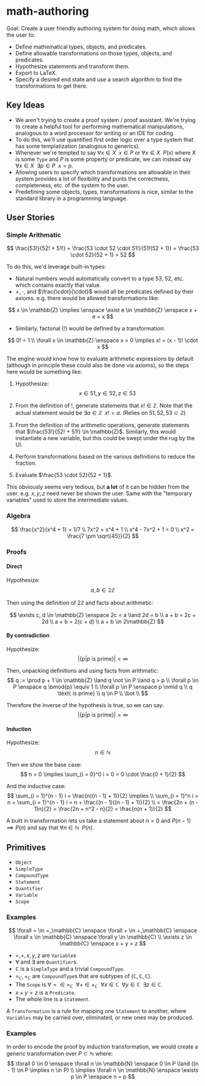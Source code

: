 # math-authoring

Goal: Create a user friendly authoring system for doing math, which allows the user to:
- Define mathematical types, objects, and predicates.
- Define allowable transformations on those types, objects, and predicates.
- Hypothesize statements and transform them.
- Export to LaTeX.
- Specify a desired end state and use a search algorithm to find the transformations to get there.


## Key Ideas
- We aren't trying to create a proof system / proof assistant.  We're trying to create a helpful tool for performing mathematical manipulations, analogous to a word processor for writing or an IDE for coding.
- To do this, we'll use quantified first order logic over a type system that has some templatization (analogous to generics).  
- Whenever we're tempted to say $\forall x \in X \enspace x \in P$ or $\forall x \in X \enspace P(x)$ where $X$ is some `Type` and $P$ is some property or predicate, we can instead say $\forall x \in X \enspace \exists p \in P \enspace x = p$.  
- Allowing users to specify which transformations are allowable in their system provides a lot of flexibility and punts the correctness, completeness, etc. of the system to the user.
- Predefining some objects, types, transformations is nice, similar to the standard library in a programming language.

## User Stories

### Simple Arithmatic

$$
\frac{53!}{52! + 51!} = \frac{53 \cdot 52 \cdot 51!}{51!(52 + 1)} = \frac{53 \cdot 52}{52 + 1} = 52
$$

To do this, we'd leverage built-in types:
- Natural numbers would automatically convert to a type $53$, $52$, etc. which contains exactly that value.
- $+$, $\cdot$, and $\frac{\cdot}{\cdot}$ would all be predicates defined by their axioms.  e.g. there would be allowed transformations like:

$$
x \in \mathbb{Z} \implies \enspace \exist e \in \mathbb{Z} \enspace x + e = x
$$

- Similarly, factorial ($!$) would be defined by a transformation:

$$
0! = 1 \\
\forall x \in \mathbb{Z} \enspace x > 0 \implies x! = (x - 1)! \cdot x
$$

The engine would know how to evaluate arithmetic expressions by default (although in principle these could also be done via axioms), so the steps here would be something like:

1. Hypothesize:
$$
x \in 51, y \in 52, z \in 53
$$

2. From the definition of $!$, generate statements that $x! \in \mathbb{Z}$.  Note that the actual statement would be $\exists a \in \mathbb{Z} \enspace x! = a$.  (Relies on $51, 52, 53 \subset \mathbb{Z}$)

3. From the definition of the arithmetic operations, generate statements that $\frac{53!}{52! + 51!} \in \mathbb{Z}$.  Similarly, this would instantiate a new variable, but this could be swept under the rug by the UI.

4. Perform transformations based on the various definitions to reduce the fraction.

5. Evaluate $\frac{53 \cdot 52}{52 + 1}$.  

This obviously seems very tedious, but **a lot** of it can be hidden from the user.  e.g. $x, y, z$ need never be shown the user.  Same with the "temporary variables" used to store the intermediate values.

### Algebra

$$
\frac{x^2}{x^4 + 1} = 1/7 \\
7x^2 = x^4 + 1 \\
x^4 - 7x^2 + 1 = 0 \\
x^2 = \frac{7 \pm \sqrt{45}}{2}
$$

### Proofs

#### Direct

Hypothesize:
$$
a, b \in \mathbb{2Z}
$$

Then using the definition of $2\mathbb{Z}$ and facts about arithmetic:

$$
\exists c, d \in \mathbb{Z} \enspace 2c = a \land 2d = b \\
a + b = 2c + 2d \\
a + b = 2(c + d) \\
a + b \in 2\mathbb{Z}
$$

#### By contradiction

Hypothesize:
$$
|\{p | p \text{ is prime}\}| < \infty
$$

Then, unpacking definitions and using facts from arithmatic:
$$
q := \prod p + 1 \in \mathbb{Z} \land q \not \in P \land q > p \\
\forall p \in P \enspace q \bmod{p} \equiv 1 \\
\forall p \in P \enspace p \nmid q \\
q \text{ is prime} \\
q \in P \\
\bot \\
$$

Therefore the inverse of the hypothesis is true, so we can say:
$$
|\{p|p \text{ is prime}\}| = \infty
$$

#### Induction

Hypothesize:
$$
n \in \mathbb{N}
$$

Then we show the base case:
$$
n = 0 \implies \sum_{i = 0}^0 i = 0 = 0 \cdot \frac{0 + 1}{2}
$$

And the inductive case:
$$
\sum_{i = 1}^{n - 1} i = \frac{n((n - 1) + 1)}{2} \implies \\
\sum_{i = 1}^n i = n + \sum_{i = 1}^{n - 1} i = n + \frac{(n - 1)((n - 1) + 1)}{2} \\
= \frac{2n + (n - 1)n}{2} = \frac{2n + n^2 - n}{2} = \frac{n(n + 1)}{2}
$$

A built in transformation lets us take a statement about $n = 0$ and $P(n - 1) \implies P(n)$ and say that $\forall n \in \mathbb{N} \enspace P(n)$.  


## Primitives

- `Object`
- `SimpleType`
- `CompoundType`
- `Statement`
- `Quantifier`
- `Variable`
- `Scope`

### Examples

$$
\forall = \in =_\mathbb{C} \enspace \forall + \in +_\mathbb{C} \enspace \forall x \in \mathbb{C} \enspace \forall y \in \mathbb{C} \\
\exists z \in \mathbb{C} \enspace x + y = z
$$

- $=, +, x, y, z$ are `Variable`s
- $\forall$ and $\exists$ are `Quantifier`s.  
- $\mathbb{C}$ is a `SimpleType` and a trivial `CompoundType`.  
- $=_\mathbb{C}, +_\mathbb{C}$ are `CompoundType`s that are subtypes of $(\mathbb{C}, \mathbb{C}, \mathbb{C})$.  
- The `Scope` is $\forall = \in =_\mathbb{C} \enspace \forall + \in +_\mathbb{C} \enspace  \forall x \in \mathbb{C} \enspace \forall y \in \mathbb{C} \enspace \exists z \in \mathbb{C}$.  
- $x + y = z$ is a `Predicate`.  
- The whole line is a `Statement`.  

A `Transformation` is a rule for mapping one `Statement` to another, where `Variables` may be carried over, eliminated, or new ones may be produced.  

### Examples

In order to encode the proof by induction transformation, we would create a generic transformation over $P \subset \mathbb{N}$ where:
$$
\forall 0 \in 0 \enspace \forall n \in \mathbb{N} \enspace 0 \in P \land ((n - 1) \in P \implies n \in P) \\
\implies
\forall n \in \mathbb{N} \enspace \exists p \in P \enspace n = p
$$